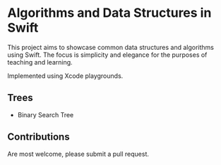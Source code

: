 
# Algorithms and Data Structures in Swift

This project aims to showcase common data structures and algorithms using Swift. The focus is simplicity and elegance for the purposes of teaching and learning.

Implemented using Xcode playgrounds. 

## Trees

- Binary Search Tree
 
## Contributions

Are most welcome, please submit a pull request.
